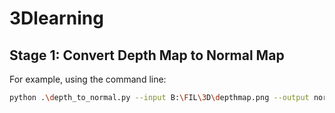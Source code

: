 # 3Dlearning

## Stage 1: Convert Depth Map to Normal Map

For example, using the command line:  
```bash
python .\depth_to_normal.py --input B:\FIL\3D\depthmap.png --output normalmap_2.png --view y


